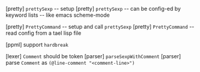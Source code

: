 [pretty] `prettySexp` -- setup
[pretty] `prettySexp` -- can be config-ed by keyword lists -- like emacs scheme-mode

[pretty] `PrettyCommand` -- setup and call `prettySexp`
[pretty] `PrettyCommand` -- read config from a tael lisp file

[ppml] support `hardbreak`

[lexer] `Comment` should be token
[parser] `parseSexpWithComment`
[parser] parse `Comment` as `(@line-comment "<comment-line>")`
